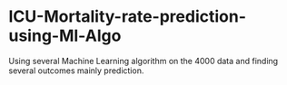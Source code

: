 # ICU-Mortality-rate-prediction-using-Ml-Algo
Using several Machine Learning algorithm on the 4000 data and finding several outcomes mainly prediction.
